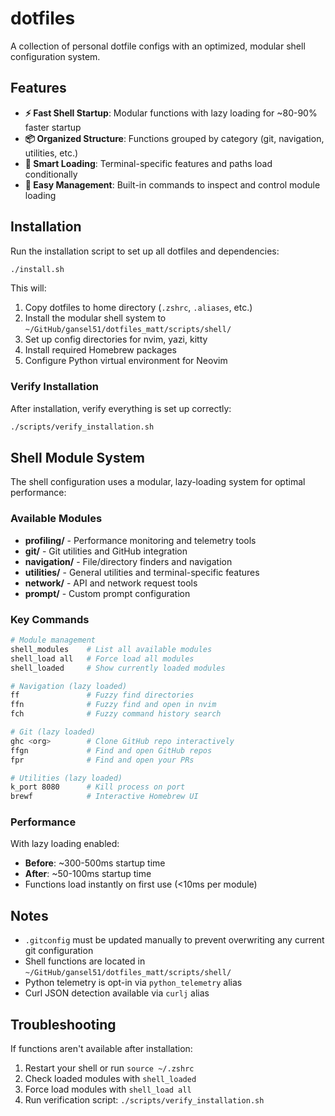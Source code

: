 # dotfiles

A collection of personal dotfile configs with an optimized, modular shell configuration system.

## Features

- **⚡ Fast Shell Startup**: Modular functions with lazy loading for ~80-90% faster startup
- **📦 Organized Structure**: Functions grouped by category (git, navigation, utilities, etc.)
- **🎯 Smart Loading**: Terminal-specific features and paths load conditionally
- **🔧 Easy Management**: Built-in commands to inspect and control module loading

## Installation

Run the installation script to set up all dotfiles and dependencies:

```bash
./install.sh
```

This will:
1. Copy dotfiles to home directory (`.zshrc`, `.aliases`, etc.)
2. Install the modular shell system to `~/GitHub/gansel51/dotfiles_matt/scripts/shell/`
3. Set up config directories for nvim, yazi, kitty
4. Install required Homebrew packages
5. Configure Python virtual environment for Neovim

### Verify Installation

After installation, verify everything is set up correctly:

```bash
./scripts/verify_installation.sh
```

## Shell Module System

The shell configuration uses a modular, lazy-loading system for optimal performance:

### Available Modules

- **profiling/** - Performance monitoring and telemetry tools
- **git/** - Git utilities and GitHub integration
- **navigation/** - File/directory finders and navigation
- **utilities/** - General utilities and terminal-specific features
- **network/** - API and network request tools
- **prompt/** - Custom prompt configuration

### Key Commands

```bash
# Module management
shell_modules    # List all available modules
shell_load all   # Force load all modules
shell_loaded     # Show currently loaded modules

# Navigation (lazy loaded)
ff               # Fuzzy find directories
ffn              # Fuzzy find and open in nvim
fch              # Fuzzy command history search

# Git (lazy loaded)
ghc <org>        # Clone GitHub repo interactively
ffgn             # Find and open GitHub repos
fpr              # Find and open your PRs

# Utilities (lazy loaded)
k_port 8080      # Kill process on port
brewf            # Interactive Homebrew UI
```

### Performance

With lazy loading enabled:
- **Before**: ~300-500ms startup time
- **After**: ~50-100ms startup time
- Functions load instantly on first use (<10ms per module)

## Notes

- `.gitconfig` must be updated manually to prevent overwriting any current git configuration
- Shell functions are located in `~/GitHub/gansel51/dotfiles_matt/scripts/shell/`
- Python telemetry is opt-in via `python_telemetry` alias
- Curl JSON detection available via `curlj` alias

## Troubleshooting

If functions aren't available after installation:
1. Restart your shell or run `source ~/.zshrc`
2. Check loaded modules with `shell_loaded`
3. Force load modules with `shell_load all`
4. Run verification script: `./scripts/verify_installation.sh`